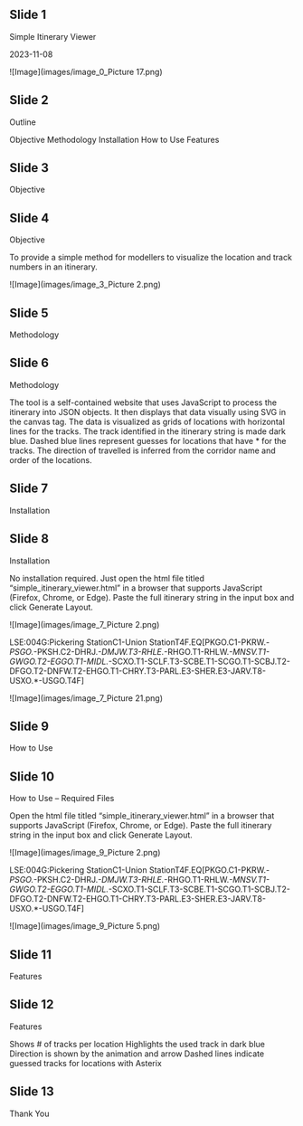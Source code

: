 ## Slide 1



Simple Itinerary Viewer

2023-11-08






![Image](images/image_0_Picture 17.png)

## Slide 2





Outline

Objective
Methodology 
Installation
How to Use
Features

## Slide 3





Objective

## Slide 4

Objective

To provide a simple method for modellers to visualize the location and track numbers in an itinerary. 

![Image](images/image_3_Picture 2.png)

## Slide 5





Methodology

## Slide 6

Methodology

The tool is a self-contained website that uses JavaScript to process the itinerary into JSON objects. 
It then displays that data visually using SVG in the canvas tag. 
The data is visualized as grids of locations with horizontal lines for the tracks. 
The track identified in the itinerary string is made dark blue. Dashed blue lines represent guesses for locations that have * for the tracks. 
The direction of travelled is inferred from the corridor name and order of the locations. 

## Slide 7





Installation

## Slide 8

Installation

No installation required. Just open the html file titled “simple_itinerary_viewer.html” in a browser that supports JavaScript (Firefox, Chrome, or Edge). Paste the full itinerary string in the input box and click Generate Layout.  

![Image](images/image_7_Picture 2.png)

LSE:004G:Pickering StationC1-Union StationT4F.EQ[PKGO.C1-PKRW.*-PSGO.*-PKSH.C2-DHRJ.*-DMJW.T3-RHLE.*-RHGO.T1-RHLW.*-MNSV.T1-GWGO.T2-EGGO.T1-MIDL.*-SCXO.T1-SCLF.T3-SCBE.T1-SCGO.T1-SCBJ.T2-DFGO.T2-DNFW.T2-EHGO.T1-CHRY.T3-PARL.E3-SHER.E3-JARV.T8-USXO.*-USGO.T4F]



![Image](images/image_7_Picture 21.png)





## Slide 9





How to Use

## Slide 10

How to Use – Required Files

Open the html file titled “simple_itinerary_viewer.html” in a browser that supports JavaScript (Firefox, Chrome, or Edge). Paste the full itinerary string in the input box and click Generate Layout.  

![Image](images/image_9_Picture 2.png)

LSE:004G:Pickering StationC1-Union StationT4F.EQ[PKGO.C1-PKRW.*-PSGO.*-PKSH.C2-DHRJ.*-DMJW.T3-RHLE.*-RHGO.T1-RHLW.*-MNSV.T1-GWGO.T2-EGGO.T1-MIDL.*-SCXO.T1-SCLF.T3-SCBE.T1-SCGO.T1-SCBJ.T2-DFGO.T2-DNFW.T2-EHGO.T1-CHRY.T3-PARL.E3-SHER.E3-JARV.T8-USXO.*-USGO.T4F]



![Image](images/image_9_Picture 5.png)





## Slide 11





Features

## Slide 12

Features

Shows # of tracks per location
Highlights the used track in dark blue
Direction is shown by the animation and arrow
Dashed lines indicate guessed tracks for locations with Asterix


## Slide 13





Thank You

